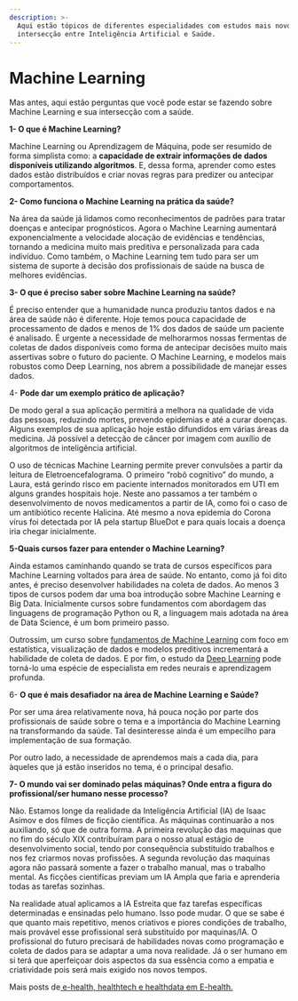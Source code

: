 ```yaml
---
description: >-
  Aqui estão tópicos de diferentes especialidades com estudos mais novos com a
  intersecção entre Inteligência Artificial e Saúde.
---
```


# Machine Learning

Mas antes, aqui estão perguntas que você pode estar se fazendo sobre Machine Learning e sua intersecção com a saúde.

**1- O que é Machine Learning?**

Machine Learning ou Aprendizagem de Máquina, pode ser resumido de forma simplista como: a **capacidade de extrair informações de dados disponíveis utilizando algoritmos**. E, dessa forma, aprender como estes dados estão distribuídos e criar novas regras para predizer ou antecipar comportamentos.

**2- Como funciona o Machine Learning na prática da saúde?**

Na área da saúde já lidamos como reconhecimentos de padrões para tratar doenças e antecipar prognósticos. Agora o Machine Learning aumentará exponencialmente a velocidade alocação de evidências e tendências, tornando a medicina muito mais preditiva e personalizada para cada indivíduo. Como também, o Machine Learning tem tudo para ser um sistema de suporte à decisão dos profissionais de saúde na busca de melhores evidências.

**3- O que é preciso saber sobre Machine Learning na saúde?**

É preciso entender que a humanidade nunca produziu tantos dados e na área de saúde não é diferente. Hoje temos pouca capacidade de processamento de dados e menos de 1% dos dados de saúde um paciente é analisado. É urgente a necessidade de melhorarmos nossas fermentas de coletas de dados disponíveis como forma de antecipar decisões muito mais assertivas sobre o futuro do paciente. O Machine Learning, e modelos mais robustos como Deep Learning, nos abrem a possibilidade de manejar esses dados.

4- **Pode dar um exemplo prático de aplicação?**

De modo geral a sua aplicação permitirá a melhora na qualidade de vida das pessoas, reduzindo mortes, prevendo epidemias e até a curar doenças. Alguns exemplos de sua aplicação hoje estão difundidos em várias áreas da medicina. Já possível a detecção de câncer por imagem com auxílio de algoritmos de inteligência artificial.

O uso de técnicas Machine Learning permite prever convulsões a partir da leitura de Eletroencefalograma. O primeiro “robô cognitivo” do mundo, a Laura, está gerindo risco em paciente internados monitorados em UTI em alguns grandes hospitais hoje. Neste ano passamos a ter também o desenvolvimento de novos medicamentos a partir de IA, como foi o caso de um antibiótico recente Halicina. Até mesmo a nova epidemia do Corona vírus foi detectada por IA pela startup BlueDot e para quais locais a doença iria chegar inicialmente.

**5-Quais cursos fazer para entender o Machine Learning?**

Ainda estamos caminhando quando se trata de cursos específicos para Machine Learning voltados para área de saúde. No entanto, como já foi dito antes, é preciso desenvolver habilidades na coleta de dados. Ao menos 3 tipos de cursos podem dar uma boa introdução sobre Machine Learning e Big Data. Inicialmente cursos sobre fundamentos com abordagem das linguagens de programação Python ou R, a linguagem mais adotada na área de Data Science, é um bom primeiro passo.

Outrossim, um curso sobre [fundamentos de Machine Learning](https://br.udacity.com/course/fundamentos-machine-learning--nd109) com foco em estatística, visualização de dados e modelos preditivos incrementará a habilidade de coleta de dados. E por fim, o estudo da [Deep Learning](https://br.udacity.com/course/deep-learning-nanodegree-foundation--nd101) pode torná-lo uma espécie de especialista em redes neurais e aprendizagem profunda.

6- **O que é mais desafiador na área de Machine Learning e Saúde?**

Por ser uma área relativamente nova, há pouca noção por parte dos profissionais de saúde sobre o tema e a importância do Machine Learning na transformando da saúde. Tal desinteresse ainda é um empecilho para implementação de sua formação.

Por outro lado, a necessidade de aprendemos mais a cada dia, para àqueles que já estão inseridos no tema, é o principal desafio.

**7- O mundo vai ser dominado pelas máquinas? Onde entra a figura do profissional/ser humano nesse processo?**

Não. Estamos longe da realidade da Inteligência Artificial \(IA\) de Isaac Asimov e dos filmes de ficção científica. As máquinas continuarão a nos auxiliando, só que de outra forma. A primeira revolução das maquinas que no fim do século XIX contribuíram para o nosso atual estágio de desenvolvimento social, tendo por consequência substituído trabalhos e nos fez criarmos novas profissões. A segunda revolução das maquinas agora não passará somente a fazer o trabalho manual, mas o trabalho mental. As ficções cientificas previam um IA Ampla que faria e aprenderia todas as tarefas sozinhas.

Na realidade atual aplicamos a IA Estreita que faz tarefas específicas determinadas e ensinadas pelo humano. Isso pode mudar. O que se sabe é que quanto mais repetitivo, menos criativos e piores condições de trabalho, mais provável esse profissional será substituído por maquinas/IA. O profissional do futuro precisará de habilidades novas como programação e coleta de dados para se adaptar a uma nova realidade. Já o ser humano em si terá que aperfeiçoar dois aspectos da sua essência como a empatia e criatividade pois será mais exigido nos novos tempos.

Mais posts de[ e-health, healthtech e healthdata em E-health.](https://medium.com/e-health-healthtechs-e-healthdata)

